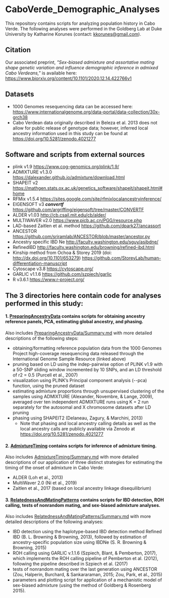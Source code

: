 # CaboVerde_Demographic_Analyses
This repository contains scripts for analyzing population history in Cabo Verde. The following analyses were performed in the Goldberg Lab at Duke University by Katharine Korunes (contact: kkorunes@gmail.com). 

## Citation
Our associated preprint, *"Sex-biased admixture and assortative mating shape genetic variation and influence demographic inference in admixed Cabo Verdeans,"* is available here: https://www.biorxiv.org/content/10.1101/2020.12.14.422766v1

## Datasets
- 1000 Genomes resequencing data can be accessed here: https://www.internationalgenome.org/data-portal/data-collection/30x-grch38 
- Cabo Verdean data originally described in Beleza et al. 2013 does not allow for public release of genotype data; however, inferred local ancestry information used in this study can be found at https://doi.org/10.5281/zenodo.4021277

## Software and scripts from external sources
- plink v1.9 https://www.cog-genomics.org/plink/1.9/
- ADMIXTURE v1.3.0 https://dalexander.github.io/admixture/download.html
- SHAPEIT v2 https://mathgen.stats.ox.ac.uk/genetics_software/shapeit/shapeit.html#home
- RFMix v1.5.4 https://sites.google.com/site/rfmixlocalancestryinference/
- EIGENSOFT v3 ***convertf*** https://github.com/argriffing/eigensoft/tree/master/CONVERTF
- ALDER  v1.03 http://cb.csail.mit.edu/cb/alder/
- MULTIWAVER v2.0 https://www.picb.ac.cn/PGG/resource.php
- LAD-based Zaitlen et al. method https://github.com/dpark27/ancassort
- ANCESTOR https://github.com/sriramlab/ANCESTOR/blob/master/ancestor.py
- Ancestry specific IBD Ne http://faculty.washington.edu/sguy/asibdne/
- RefinedIBD http://faculty.washington.edu/browning/refined-ibd.html
- Kinship method from Ochoa & Storey 2019 (doi: http://dx.doi.org/10.1101/653279) https://github.com/StoreyLab/human-differentiation-manuscript
- Cytoscape v3.8 https://cytoscape.org/
- GARLIC v1.1.6 https://github.com/szpiech/garlic
- R v3.6.1 https://www.r-project.org/

## The 3 directories here contain code for analyses performed in this study:
#### 1. [PreparingAncestryData](./PreparingAncestryData) contains scripts for obtaining ancestry reference panels, PCA, estimating global ancestry, and phasing.
Also includes [PreparingAncestryData/Summary.md](./PreparingAncestryData/Summary.md) with more detailed descriptions of the following steps:
* obtaining/formatting reference population data from the 1000 Genomes Project high-coverage resequencing data released through the International Genome Sample Resource (linked above)
* pruning based on LD using the indep-pairwise option of PLINK v1.9 with a 50-SNP sliding window incremented by 10 SNPs, and an LD threshold of r2 = 0.5 (Purcell et al., 2007)
* visualization using PLINK’s Principal component analysis (--pca) function, using the pruned dataset
* estimating admixture proportions through unsupervised clustering of the samples using ADMIXTURE (Alexander, Novembre, & Lange, 2009), averaged over ten independent ADMIXTURE runs using K = 2 run separately for the autosomal and X chromosome datasets after LD pruning
* phasing using SHAPEIT2 (Delaneau, Zagury, & Marchini, 2013) 
  * Note that phasing and local ancestry calling details as well as the local ancestry calls are publicly available via Zenodo at https://doi.org/10.5281/zenodo.4021277

#### 2. [AdmixtureTiming](./AdmixtureTiming) contains scripts for inference of admixture timing.
Also includes [AdmixtureTiming/Summary.md](./AdmixtureTiming/Summary.md) with more detailed descriptions of our application of three distinct strategies for estimating the timing of the onset of admixture in Cabo Verde: 
* ALDER (Loh et al., 2013)
* MultiWaver 2.0 (Ni et al., 2019)
* Zaitlen et al., 2017 (based on local ancestry linkage disequilibrium) 

#### 3. [RelatednessAndMatingPatterns](./RelatednessAndMatingPatterns) contains scripts for IBD detection, ROH calling, tests of nonrandom mating, and sex-biased admixture analyses.
Also includes [RelatednessAndMatingPatterns/Summary.md](./RelatednessAndMatingPatterns/Summary.md) with more detailed descriptions of the following analyses:
* IBD detection using the haplotype-based IBD detection method Refined IBD (B. L. Browning & Browning, 2013), followed by estimation of ancestry-specific population size using IBDNe (S. R. Browning & Browning, 2015)
* ROH calling using GARLIC v.1.1.6 (Szpiech, Blant, & Pemberton, 2017), which implements the ROH calling pipeline of Pemberton et al. (2012), following the pipeline described in Szpiech et al. (2017)
* tests of nonrandom mating over the last generation using ANCESTOR (Zou, Halperin, Burchard, & Sankararaman, 2015; Zou, Park, et al., 2015) 
* parameters and plotting script for application of a mechanistic model of sex-biased admixture (using the method of Goldberg & Rosenberg 2015).
